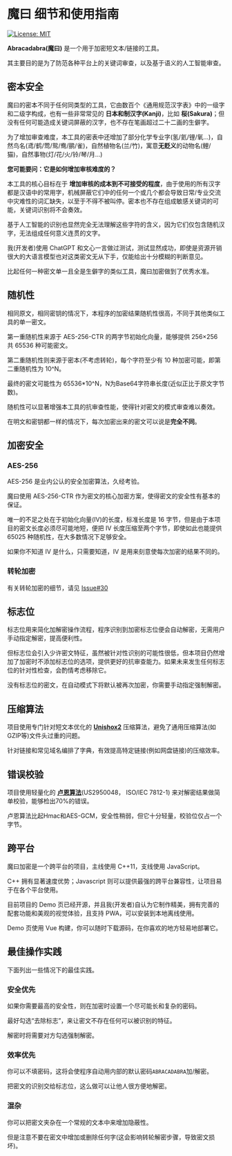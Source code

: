 # 魔曰 细节和使用指南

[![License: MIT](https://img.shields.io/badge/License-MIT-yellow.svg)](https://opensource.org/licenses/MIT)

**Abracadabra(魔曰)** 是一个用于加密短文本/链接的工具。

其主要目的是为了防范各种平台上的关键词审查，以及基于语义的人工智能审查。

## 密本安全

魔曰的密本不同于任何同类型的工具，它由数百个《通用规范汉字表》中的一级字和二级字构成，也有一些非常常见的 **日本和制汉字(Kanji)**，比如 **桜(Sakura)**；但没有任何可能造成关键词屏蔽的汉字，也不存在笔画超过二十二画的生僻字。

为了增加审查难度，本工具的密表中还增加了部分化学专业字(氢/氦/锂/氧...)，自然鸟名(鸢/鹤/莺/鸳/鸯/鹂/雀)，自然植物名(兰/竹)，寓意**无贬义**的动物名(鲤/猫)，自然事物(灯/花/火/铃/琴/月...)

**您可能要问：它是如何增加审核难度的？**

本工具的核心目标在于 **增加审核的成本到不可接受的程度**，由于使用的所有汉字都是汉语中的常用字，机械屏蔽它们中的任何一个或几个都会导致日常/专业交流中灾难性的词汇缺失，以至于不得不被叫停。密本也不存在组成敏感关键词的可能，关键词识别将不会奏效。

基于人工智能的识别也显然完全无法理解这些字符的含义，因为它们仅包含随机汉字，无法组成任何意义连贯的文字。

我(开发者)使用 ChatGPT 和文心一言做过测试，测试显然成功，即使是资源开销很大的大语言模型也对这类密文无从下手，仅能给出十分模糊的判断意见。

比起任何一种密文单一且全是生僻字的类似工具，魔曰加密做到了优秀水准。

## 随机性

相同原文，相同密钥的情况下，本程序的加密结果随机性很高，不同于其他类似工具的单一密文。

第一重随机性来源于 AES-256-CTR 的两字节初始化向量，能够提供 256×256 共 65536 种可能密文。

第二重随机性则来源于密本(不考虑转轮)，每个字符至少有 10 种加密可能，即第二重随机性为 10^N。

最终的密文可能性为 65536*10^N，N为Base64字符串长度(近似正比于原文字节数)。

随机性可以显著增强本工具的抗审查性能，使得针对密文的模式审查难以奏效。

在明文和密钥都一样的情况下，每次加密出来的密文可以说是**完全不同**。

## 加密安全

### AES-256

AES-256 是业内公认的安全加密算法，久经考验。

魔曰使用 AES-256-CTR 作为密文的核心加密方案，使得密文的安全性有基本的保证。

唯一的不足之处在于初始化向量(IV)的长度，标准长度是 16 字节，但是由于本项目的密文长度必须尽可能地短，便把 IV 长度压缩至两个字节，即使如此也能提供 65025 种随机性，在大多数情况下足够安全。

如果你不知道 IV 是什么，只需要知道，IV 是用来刻意使每次加密的结果不同的。

### 转轮加密

有关转轮加密的细节，请见 [Issue#30](https://github.com/SheepChef/Abracadabra/issues/30)

## 标志位

标志位用来简化加解密操作流程，程序识别到加密标志位便会自动解密，无需用户手动指定解密，提高便利性。

但标志位会引入少许密文特征，虽然被针对性识别的可能性很低，但本项目仍然增加了加密时不添加标志位的选项，提供更好的抗审查能力。如果未来发生任何标志位的针对性检查，会酌情考虑移除它。

没有标志位的密文，在自动模式下将默认被再次加密，你需要手动指定强制解密。

## 压缩算法

项目使用专门针对短文本优化的 [**Unishox2**](https://github.com/siara-cc/Unishox2) 压缩算法，避免了通用压缩算法(如GZIP等)文件头过重的问题。

针对链接和常见域名编排了字典，有效提高特定链接(例如网盘链接)的压缩效率。

## 错误校验

项目使用轻量化的 [**卢恩算法**](https://zh.wikipedia.org/zh-cn/%E5%8D%A2%E6%81%A9%E7%AE%97%E6%B3%95)(US2950048， ISO/IEC 7812-1) 来对解密结果做简单校验，能够检出70%的错误。

卢恩算法比起Hmac和AES-GCM，安全性稍弱，但它十分轻量，校验位仅占一个字节。

## 跨平台

魔曰加密是一个跨平台的项目，主线使用 C++11，支线使用 JavaScript。

C++ 拥有显著速度优势；Javascript 则可以提供最强的跨平台兼容性，让项目易于在各个平台使用。

目前项目的 Demo 页已经开源，并且我(开发者)自认为它制作精美，拥有完善的配套功能和美观的视觉体验，且支持 PWA，可以安装到本地离线使用。

Demo 页使用 Vue 构建，你可以随时下载源码，在你喜欢的地方轻易地部署它。

## 最佳操作实践

下面列出一些情况下的最佳实践。

### 安全优先

如果你需要最高的安全性，则在加密时设置一个尽可能长和复杂的密码。

最好勾选“去除标志”，来让密文不存在任何可以被识别的特征。

解密时将需要对方勾选强制解密。

### 效率优先

你可以不填密码，这将会使程序自动用内部的默认密码`ABRACADABRA`加/解密。

把密文的识别交给标志位，这么做可以让他人很方便地解密。

### 混杂

你可以把密文夹杂在一个常规的文本中来增加隐蔽性。

但是注意不要在密文中增加或删除任何字(这会影响转轮解密步骤，导致密文损坏)。
